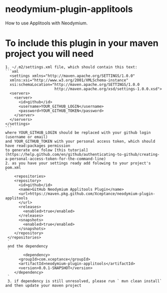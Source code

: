 # neodymium-plugin-applitools
How to use Applitools with Neodymium.

# To include this plugin in your maven project you will need 
    1. ~/.m2/settings.xml file, which should contain this text:
    ```xml
      <settings xmlns="http://maven.apache.org/SETTINGS/1.0.0"
      xmlns:xsi="http://www.w3.org/2001/XMLSchema-instance"
      xsi:schemaLocation="http://maven.apache.org/SETTINGS/1.0.0
                          http://maven.apache.org/xsd/settings-1.0.0.xsd">
      <servers>
        <server>
          <id>github</id>
          <username>YOUR_GITHUB_LOGIN</username>
          <password>YOUR_GITHUB_TOKEN</password>
        </server>
      </servers>
    </settings>
    ```
    where YOUR_GITHUB_LOGIN should be replaced with your github login (username or email) 
    and YOUR_GITHUB_TOKEN with your personal access token, which should have read:packages permission
    to generate one folow [this tutorial](https://help.github.com/en/github/authenticating-to-github/creating-a-personal-access-token-for-the-command-line)
    2. as you have your settings ready add folowing to your project's pom.xml
    `
    	<repositories>
        <repository>
          <id>github</id>
          <name>GitHub Neodymium Applitools Plugin</name>
          <url>https://maven.pkg.github.com/Xceptance/neodymium-plugin-applitools
          </url>
          <releases>
            <enabled>true</enabled>
          </releases>
          <snapshots>
            <enabled>true</enabled>
          </snapshots>
        </repository>
     </repositories>
     `
     and the dependency
     `
     		<dependency>
          <groupId>com.xceptance</groupId>
          <artifactId>neodymium-plugin-applitools</artifactId>
          <version>0.0.1-SNAPSHOT</version>
        </dependency>
     `
     3. if dependency is still unresolved, please run ` mvn clean install` and then update your maven project
